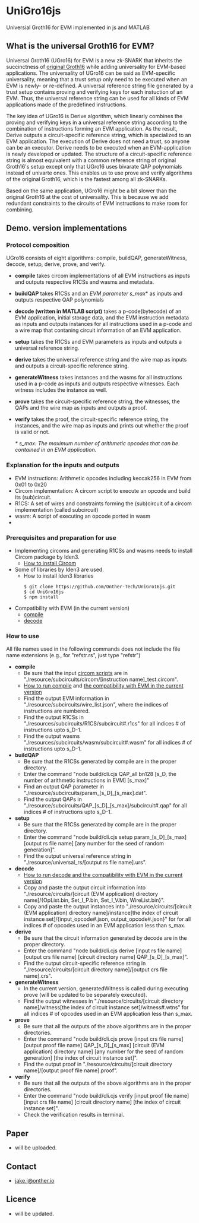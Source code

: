 # UniGro16js
Universial Groth16 for EVM implemented in js and MATLAB

## What is the universal Groth16 for EVM?


Universal Groth16 (UGro16) for EVM is a new zk-SNARK that inherits the succinctness of [original Groth16](https://eprint.iacr.org/2016/260.pdf) while adding universality for EVM-based applications. The universality of UGro16 can be said as EVM-specific universality, meaning that a trust setup only need to be executed when an EVM is newly- or re-defined. A universal reference string file generated by a trust setup contains proving and verifying keys for each instuction of an EVM. Thus, the universal reference string can be used for all kinds of EVM applications made of the predefined instructions.

The key idea of UGro16 is Derive algorithm, which linearly combines the proving and verifying keys in a universal reference string according to the combination of instructions forming an EVM application. As the result, Derive outputs a circuit-specific reference string, which is specialized to an EVM application. The execution of Derive does not need a trust, so anyone can be an executor. Derive needs to be executed when an EVM-application is newly developed or updated. The structure of a circuit-specific reference string is almost equivalent with a common reference string of original Groth16's setup except only that UGro16 uses bivarate QAP polynomials instead of univarte ones. This enables us to use prove and verify algorithms of the original Groth16, which is the fastest among all zk-SNARKs.

Based on the same application, UGro16 might be a bit slower than the original Groth16 at the cost of universality. This is because we add redundant constraints to the circuits of EVM instructions to make room for combining.

## Demo. version implementations

### Protocol composition

UGro16 consists of eight algorithms: compile, buildQAP, generateWitness, decode, setup, derive, prove, and verify.
- **compile** takes circom implementations of all EVM instructions as inputs and outputs respective R1CSs and wasms and metadata.
- **buildQAP** takes R1CSs and an *EVM parameter s_max*\* as inputs and outputs respective QAP polynomials
- **decode (written in MATLAB script)** takes a p-code(bytecode) of an EVM application, initial storage data, and the EVM instruction metadata as inputs and outputs instances for all instructions used in a p-code and a wire map that contaning circuit information of an EVM application.
- **setup** takes the R1CSs and EVM parameters as inputs and outputs a universal reference string.
- **derive** takes the universal reference string and the wire map as inputs and outputs a circuit-specific reference string.
- **generateWitness** takes instances and the wasms for all instructions used in a p-code as inputs and outputs respective witnesses. Each witness includes the instance as well.
- **prove** takes the circuit-specific reference string, the witnesses, the QAPs and the wire map as inputs and outputs a proof.
- **verify** takes the proof, the circuit-specific reference string, the instances, and the wire map as inputs and prints out whether the proof is valid or not.

    *\* s_max: The maximum number of arithmetic opcodes that can be contained in an EVM application.*

### Explanation for the inputs and outputs

- EVM instructions: Arithmetic opcodes including keccak256 in EVM from 0x01 to 0x20
- Circom implementation: A circom script to execute an opcode and build its (sub)circuit.
- R1CS: A set of wires and constraints forming the (sub)circuit of a circom implementation (called subcircuit)
- wasm: A script of executing an opcode ported in wasm
- 

### Prerequisites and preparation for use

- Implementing circoms and generating R1CSs and wasms needs to install Circom package by Iden3.
  - [How to install Circom](https://docs.circom.io/getting-started/installation/)
- Some of libraries by Iden3 are used.
  - How to install Iden3 libraries
      ```
     $ git clone https://github.com/Onther-Tech/UniGro16js.git
     $ cd UniGro16js
     $ npm install
     ```
- Compatibility with EVM (in the current version)
  - [compile](https://github.com/Onther-Tech/circom-ethereum-opcodes/blob/main/README.md)
  - [decode](https://github.com/Onther-Tech/UniGro16js/edit/master/Decode/readme.md)

### How to use

All file names used in the following commands does not include the file name extensions (e.g., for "refstr.rs", just type "refstr")
- **compile**
  - Be sure that the input [circom scripts](https://github.com/Onther-Tech/circom-ethereum-opcodes/blob/main/README.md) are in "./resource/subcircuits/circom/\[instruction name]\_test.circom".
  - [How to run compile](https://github.com/Onther-Tech/circom-ethereum-opcodes/blob/main/test/TEST.md) and [the compatibility with EVM in the current version](https://github.com/Onther-Tech/circom-ethereum-opcodes/blob/main/README.md#circuit-design)
  - Find the output EVM information in "./resource/subcircuits/wire_list.json", where the indices of instructions are numbered.
  - Find the output R1CSs in "./resources/subcircuits/R1CS/subcircuit#.r1cs" for all indices # of instructions upto s_D-1.
  - Find the output wasms "./resources/subcircuits/wasm/subcircuit#.wasm" for all indices # of instructions upto s_D-1.
- **buildQAP**
  - Be sure that the R1CSs generated by compile are in the proper directory.
  - Enter the command "node build/cli.cjs QAP_all bn128 \[s_D, the number of arithmetic instructions in EVM] \[s_max]"
  - Find an output QAP parameter in "./resource/subcircuits/param_\[s_D]\_\[s_max].dat".
  - Find the output QAPs in "./resource/subcircuits/QAP_\[s_D]\_\[s_max]/subcircuit#.qap" for all indices # of instructions upto s_D-1.
- **setup**
  - Be sure that the R1CSs generated by compile are in the proper directory.
  - Enter the command "node build/cli.cjs setup param\_\[s_D]\_\[s_max] \[output rs file name] \[any number for the seed of random generation]".
  - Find the output universal reference string in "./resource/universal_rs/\[output rs file name].urs".
- **decode**
  - [How to run decode and the compatibility with EVM in the current version](https://github.com/Onther-Tech/UniGro16js/edit/master/Decode/readme.md)
  - Copy and paste the output circuit information into "./resource/circuits/\[circuit (EVM application) directory name]/{OpList.bin, Set_I_P.bin, Set_I_V.bin, WireList.bin}".
  - Copy and paste the output instances into "./resource/circuits/\[circuit (EVM application) directory name]/instance\[the index of circuit instance set]/{input_opcode#.json, output_opcode#.json}" for for all indices # of opcodes used in an EVM application less than s_max.
- **derive**
  - Be sure that the circuit information generated by decode are in the proper directory.
  - Enter the command "node build/cli.cjs derive \[input rs file name] \[output crs file name] \[circuit directory name] QAP\_\[s_D]\_\[s_max]".
  - Find the output circuit-specific reference string in "./resource/circuits/\[circuit directory name]/\[output crs file name].crs".
- **generateWitness**
  - In the current version, generatedWitness is called during executing prove (will be updated to be separately executed).
  - Find the output witnesses in "./resource/circuits/\[circuit directory name]/witness\[the index of circuit instance set]/witness#.wtns" for all indices # of opcodes used in an EVM application less than s_max.
- **prove**
  - Be sure that all the outputs of the above algorithms are in the proper directories.
  - Enter the command "node build/cli.cjs prove \[input crs file name] \[output proof file name] QAP\_\[s_D]\_\[s_max] \[circuit (EVM application) directory name] \[any number for the seed of random generation] \[the index of circuit instance set]".
  - Find the output proof in "./resource/circuits/\[circuit directory name]/\[output proof file name].proof".
- **verify**
   - Be sure that all the outputs of the above algorithms are in the proper directories.
   - Enter the command "node build/cli.cjs verify \[input proof file name] \[input crs file name] \[circuit directory name] \[the index of circuit instance set]".
   - Check the verification results in terminal.

## Paper
- will be uploaded.

## Contact
- [jake.j@onther.io](jake.j@onther.io)

## Licence
- will be updated.

